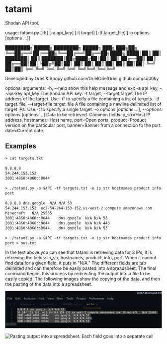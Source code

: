 # tatami
Shodan API tool.

usage: tatami.py [-h] [-a api_key] [-t target] [-tf target_file] [-o options [options ...]]

  ████████╗ █████╗ ████████╗ █████╗ ███╗   ███╗██╗
  ╚══██╔══╝██╔══██╗╚══██╔══╝██╔══██╗████╗ ████║██║
     ██║   ███████║   ██║   ███████║██╔████╔██║██║
     ██║   ██╔══██║   ██║   ██╔══██║██║╚██╔╝██║██║
     ██║   ██║  ██║   ██║   ██║  ██║██║ ╚═╝ ██║██║
     ╚═╝   ╚═╝  ╚═╝   ╚═╝   ╚═╝  ╚═╝╚═╝     ╚═╝╚═╝
                                                
Developed by Oriel & Spopy
github.com/OrielOrielOriel
github.com/sq00ky

optional arguments:
  -h, --help            show this help message and exit
  -a api_key, --api-key api_key
                        The Shodan API key.
  -t target, --target target
                        The IP address of the target. Use -tf to specify a file containing a list of targets.
  -tf target_file, --target-file target_file
                        A file containing a newline delimited list of target IPs. Use -t to specify a single target.
  -o options [options ...], --options options [options ...]
                        Data to be retrieved. Common fields ip_str=Host IP address, hostnames=Host name, port=Open ports, product=Product version on the particular port, banner=Banner from a connection to the port. date=Current date.
                        

## Examples
```
> cat targets.txt 

8.8.8.8
54.244.153.152
2001:4860:4860::8844

> ./tatami.py -a $API -tf targets.txt -o ip_str hostnames product info port

8.8.8.8	dns.google	N/A	N/A	53
54.244.153.152	ec2-54-244-153-152.us-west-2.compute.amazonaws.com	Minecraft	N/A	25565
2001:4860:4860::8844	dns.google	N/A	N/A	53
2001:4860:4860::8844	dns.google	N/A	N/A	443
2001:4860:4860::8844	dns.google	N/A	N/A	53

> ./tatami.py -a $API -tf targets.txt -o ip_str hostnames product info port > out.txt
```

In the text above you can see that tatami is retrieving data for 3 IPs, it is retrieving the fields: ip_str, hostnames, product, info, port. When it cannot find data for a given field, it puts in "N/A." The different fields are tab delimited and can therefore be easily pasted into a spreadsheet. The final command begins this process by redirecting the output into a file to be easily copied. The following images show the copying of the data, and then the pasting of the data into a spreadsheet. 

![Copying output from a text file](/photos/copying.png)

![Pasting output into a spreadsheet. Each field goes into a separate cell](/photos/pasting.png)